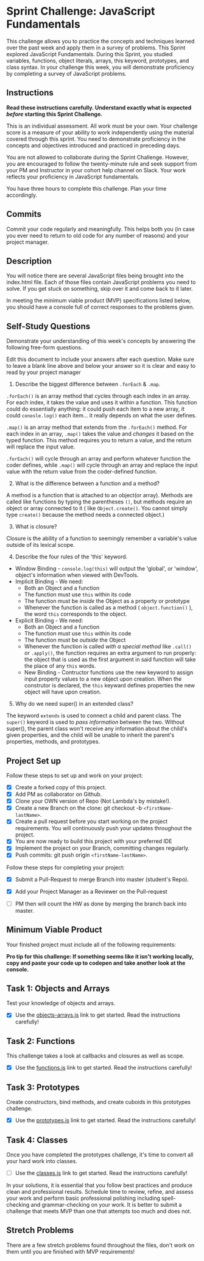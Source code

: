 # Sprint Challenge: JavaScript Fundamentals

This challenge allows you to practice the concepts and techniques learned over the past week and apply them in a survey of problems. This Sprint explored JavaScript Fundamentals. During this Sprint, you studied variables, functions, object literals, arrays, this keyword, prototypes, and class syntax. In your challenge this week, you will demonstrate proficiency by completing a survey of JavaScript problems.

## Instructions

**Read these instructions carefully. Understand exactly what is expected _before_ starting this Sprint Challenge.**

This is an individual assessment. All work must be your own. Your challenge score is a measure of your ability to work independently using the material covered through this sprint. You need to demonstrate proficiency in the concepts and objectives introduced and practiced in preceding days.

You are not allowed to collaborate during the Sprint Challenge. However, you are encouraged to follow the twenty-minute rule and seek support from your PM and Instructor in your cohort help channel on Slack. Your work reflects your proficiency in JavaScript fundamentals.

You have three hours to complete this challenge. Plan your time accordingly.

## Commits

Commit your code regularly and meaningfully. This helps both you (in case you ever need to return to old code for any number of reasons) and your project manager.

## Description

You will notice there are several JavaScript files being brought into the index.html file.  Each of those files contain JavaScript problems you need to solve.  If you get stuck on something, skip over it and come back to it later.

In meeting the minimum viable product (MVP) specifications listed below, you should have a console full of correct responses to the problems given.

## Self-Study Questions

Demonstrate your understanding of this week's concepts by answering the following free-form questions.

Edit this document to include your answers after each question. Make sure to leave a blank line above and below your answer so it is clear and easy to read by your project manager

1. Describe the biggest difference between `.forEach` & `.map`.

`.forEach()` is an array method that cycles through each index in an array. For each index, it takes the value and uses it within a function. This function could do essentially anything: it could push each item to a new array, it could `conosle.log()` each item... it really depends on what the user defines.

`.map()` is an array method that extends from the `.forEach()` method. For each index in an array, `.map()` takes the value and _changes_ it based on the typed function. This method requires you to return a value, and the return will replace the input value.

`.forEach()` will cycle through an array and perform whatever function the coder defines, while `.map()` will cycle through an array and replace the input value with the return value from the coder-defined function.

2. What is the difference between a function and a method?

A method is a function that is attached to an object(or array). Methods are called like functions by typing the parentheses `()`, but methods require an object or array connected to it ( like `Object.create()`. You cannot simply type `create()` because the method needs a connected object.)

3. What is closure?

Closure is the ability of a function to seemingly remember a variable's value outside of its lexical scope.

4. Describe the four rules of the 'this' keyword.

* Window Binding - `console.log(this)` will output the 'global', or 'window', object's information when viewed with DevTools.
* Implicit Binding - We need:
  * Both an Object and a function
  * The function must use `this` within its code
  * The function must be *inside* the Object as a property or prototype
  * Whenever the function is called as a method ( `object.function()` ), the word `this` corresponds to the object.
* Explicit Binding - We need:
  * Both an Object and a function
  * The function must use `this` within its code
  * The function must be *outside* the Object
  * Whenever the function is called _with a special method_ like `.call()` or `.apply()`, the function requires an extra argument to run properly: the object that is used as the first argument in said function will take the place of any `this` words.
  * New Binding - Contructor functions use the new keyword to assign input property values to a new object upon creation. When the construtor is declared, the `this` keyward defines properties the new object will have upon creation.

5. Why do we need super() in an extended class?

The keyword `extends` is used to connect a child and parent class. The `super()` keyword is used to _pass information_ between the two. Without super(), the parent class won't receive any information about the child's given properties, and the child will be unable to inherit the parent's properties, methods, and prototypes.

## Project Set up

Follow these steps to set up and work on your project:

- [x] Create a forked copy of this project.
- [x] Add PM as collaborator on Github.
- [x] Clone your OWN version of Repo (Not Lambda's by mistake!).
- [x] Create a new Branch on the clone: git checkout -b `<firstName-lastName>`.
- [x] Create a pull request before you start working on the project requirements.  You will continuously push your updates throughout the project.
- [x] You are now ready to build this project with your preferred IDE
- [x] Implement the project on your Branch, committing changes regularly.
- [x] Push commits: git push origin `<firstName-lastName>`.

Follow these steps for completing your project:

- [x] Submit a Pull-Request to merge <firstName-lastName> Branch into master (student's  Repo).
- [x] Add your Project Manager as a Reviewer on the Pull-request
- [ ] PM then will count the HW as done by  merging the branch back into master.


## Minimum Viable Product

Your finished project must include all of the following requirements:

**Pro tip for this challenge: If something seems like it isn't working locally, copy and paste your code up to codepen and take another look at the console.**

## Task 1: Objects and Arrays
Test your knowledge of objects and arrays. 
* [x] Use the [objects-arrays.js](challenges/objects-arrays.js) link to get started.  Read the instructions carefully!

## Task 2: Functions
This challenge takes a look at callbacks and closures as well as scope. 
* [x] Use the [functions.js](challenges/functions.js) link to get started. Read the instructions carefully!

## Task 3: Prototypes
Create constructors, bind methods, and create cuboids in this prototypes challenge.
* [x] Use the [prototypes.js](challenges/prototypes.js) link to get started. Read the instructions carefully!

## Task 4: Classes
Once you have completed the prototypes challenge, it's time to convert all your hard work into classes.
* [ ] Use the [classes.js](challenges/classes.js) link to get started. Read the instructions carefully!

In your solutions, it is essential that you follow best practices and produce clean and professional results. Schedule time to review, refine, and assess your work and perform basic professional polishing including spell-checking and grammar-checking on your work. It is better to submit a challenge that meets MVP than one that attempts too much and does not.

## Stretch Problems

There are a few stretch problems found throughout the files, don't work on them until you are finished with MVP requirements!
